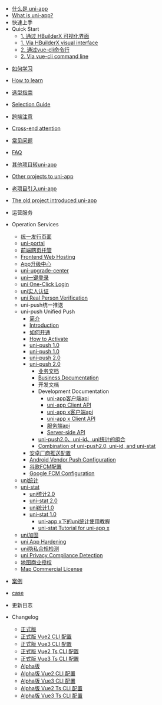 * [什么是 uni-app](README.md)
* [What is uni-app?](README.md)
* 快速上手
* Quick Start
  * [1. 通过 HBuilderX 可视化界面](quickstart-hx.md)
  * [1. Via HBuilderX visual interface](quickstart-hx.md)
  * [2. 通过vue-cli命令行](quickstart-cli.md)
  * [2. Via vue-cli command line](quickstart-cli.md)
<!-- * [uni-app的由来](history.md) -->
<!-- * [Origin of uni-app](history.md) -->
* [如何学习](resource.md)
* [How to learn](resource.md)
* [选型指南](select.md)
* [Selection Guide](select.md)
* [跨端注意](matter.md)
* [Cross-end attention](matter.md)
* [常见问题](faq.md)
* [FAQ](faq.md)
* [其他项目转uni-app](translate.md)
* [Other projects to uni-app](translate.md)
* [老项目引入uni-app](hybrid.md)
* [The old project introduced uni-app](hybrid.md)


* 运营服务
* Operation Services
  * [统一发行页面](https://doc.dcloud.net.cn/uniCloud/uni-portal.html)
  * [uni-portal](https://doc.dcloud.net.cn/uniCloud/uni-portal.html)
  * [前端网页托管](https://doc.dcloud.net.cn/uniCloud/hosting.html)
  * [Frontend Web Hosting](https://doc.dcloud.net.cn/uniCloud/hosting.html)
  * [App升级中心](https://doc.dcloud.net.cn/uniCloud/upgrade-center.html)
  * [uni-upgrade-center](https://doc.dcloud.net.cn/uniCloud/upgrade-center.html)
  * [uni一键登录](https://doc.dcloud.net.cn/uniCloud/uni-login/summary.html)
  * [uni One-Click Login](https://doc.dcloud.net.cn/uniCloud/uni-login/summary.html)
  * [uni实人认证](https://doc.dcloud.net.cn/uniCloud/frv/intro.html)
  * [uni Real Person Verification](https://doc.dcloud.net.cn/uniCloud/frv/intro.html)
  * uni-push统一推送
  * uni-push Unified Push
    * [简介](unipush.md)
    * [Introduction](unipush.md)
    * [如何开通](/uni-push/open.md)
    * [How to Activate](/uni-push/open.md)
    * [uni-push 1.0](unipush-v1.md)
    * [uni-push 1.0](unipush-v1.md)
    * [uni-push 2.0](unipush-v2.md)
    * [uni-push 2.0](unipush-v2.md)
      * [业务文档](unipush-v2.md)
      * [Business Documentation](unipush-v2.md)
      * 开发文档
      * Development Documentation
        * [uni-app客户端api](https://uniapp.dcloud.net.cn/api/plugins/push.html)
        * [uni-app Client API](https://uniapp.dcloud.net.cn/api/plugins/push.html)
        * [uni-app x客户端api](https://doc.dcloud.net.cn/uni-app-x/api/push.html)
        * [uni-app x Client API](https://doc.dcloud.net.cn/uni-app-x/api/push.html)
        * [服务端api](https://doc.dcloud.net.cn/uniCloud/uni-cloud-push/api.html)
        * [Server-side API](https://doc.dcloud.net.cn/uniCloud/uni-cloud-push/api.html)
      * [uni-push2.0、uni-id、uni统计的组合](https://doc.dcloud.net.cn/uniCloud/uni-cloud-push/mate.html)
      * [Combination of uni-push2.0, uni-id, and uni-stat](https://doc.dcloud.net.cn/uniCloud/uni-cloud-push/mate.html)
    * [安卓厂商推送配置](unipush_vendor_config.md)
    * [Android Vendor Push Configuration](unipush_vendor_config.md)
    * [谷歌FCM配置](uni-push/google-fcm.md)
    * [Google FCM Configuration](uni-push/google-fcm.md)
  * [uni统计](uni-stat.md)
  * [uni-stat](uni-stat.md)
    * [uni统计2.0](uni-stat-v2.md)
    * [uni-stat 2.0](uni-stat-v2.md)
    * [uni统计1.0](uni-stat-v1.md)
    * [uni-stat 1.0](uni-stat-v1.md)
		* [uni-app x下的uni统计使用教程](uni-stat-uniappx.md)
		* [uni-stat Tutorial for uni-app x](uni-stat-uniappx.md)
  * [uni加固](/tutorial/app-security.md)
  * [uni App Hardening](/tutorial/app-security.md)
  * [uni隐私合规检测](/tutorial/app-privacy-detect.md)
  * [uni Privacy Compliance Detection](/tutorial/app-privacy-detect.md)
  * [地图商业授权](/tutorial/app-geolocation.md?id=lic)
  * [Map Commercial License](/tutorial/app-geolocation.md?id=lic)
* [案例](case.md)
* [case](case.md)
* 更新日志
* Changelog
  * [正式版](release.md)
  * [正式版 Vue2 CLI 配置](vue2-cli-release.md)
  * [正式版 Vue3 CLI 配置](vue3-cli-release.md)
  * [正式版 Vue2 Ts CLI 配置](vue2-ts-cli-release.md)
  * [正式版 Vue3 Ts CLI 配置](vue3-ts-cli-release.md)
  * [Alpha版](release-note-alpha.md)
  * [Alpha版 Vue2 CLI 配置](vue2-cli-alpha-release.md)
  * [Alpha版 Vue3 CLI 配置](vue3-cli-alpha-release.md)
  * [Alpha版 Vue2 Ts CLI 配置](vue2-ts-cli-alpha-release.md)
  * [Alpha版 Vue3 Ts CLI 配置](vue3-ts-cli-alpha-release.md)
